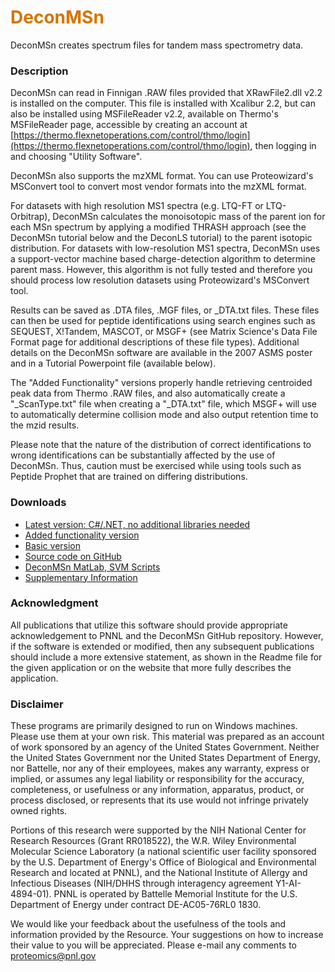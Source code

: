 # __<span style="color:#D57500">DeconMSn</span>__
DeconMSn creates spectrum files for tandem mass spectrometry data.

### Description
DeconMSn can read in Finnigan .RAW files provided that XRawFile2.dll v2.2 is installed on the computer. This file is installed with Xcalibur 2.2, but can also be installed using MSFileReader v2.2, available on Thermo's MSFileReader page, accessible by creating an account at [https://thermo.flexnetoperations.com/control/thmo/login](https://thermo.flexnetoperations.com/control/thmo/login), then logging in and choosing "Utility Software".

DeconMSn also supports the mzXML format. You can use Proteowizard's MSConvert tool to convert most vendor formats into the mzXML format.

For datasets with high resolution MS1 spectra (e.g. LTQ-FT or LTQ-Orbitrap), DeconMSn calculates the monoisotopic mass of the parent ion for each MSn spectrum by applying a modified THRASH approach (see the DeconMSn tutorial below and the DeconLS tutorial) to the parent isotopic distribution. For datasets with low-resolution MS1 spectra, DeconMSn uses a support-vector machine based charge-detection algorithm to determine parent mass. However, this algorithm is not fully tested and therefore you should process low resolution datasets using Proteowizard's MSConvert tool.

Results can be saved as .DTA files, .MGF files, or _DTA.txt files. These files can then be used for peptide identifications using search engines such as SEQUEST, X!Tandem, MASCOT, or MSGF+ (see Matrix Science's Data File Format page for additional descriptions of these file types). Additional details on the DeconMSn software are available in the 2007 ASMS poster and in a Tutorial Powerpoint file (available below).

The "Added Functionality" versions properly handle retrieving centroided peak data from Thermo .RAW files, and also automatically create a "_ScanType.txt" file when creating a "_DTA.txt" file, which MSGF+ will use to automatically determine collision mode and also output retention time to the mzid results.

Please note that the nature of the distribution of correct identifications to wrong identifications can be substantially affected by the use of DeconMSn. Thus, caution must be exercised while using tools such as Peptide Prophet that are trained on differing distributions.

### Downloads
* [Latest version: C#/.NET, no additional libraries needed](https://github.com/PNNL-Comp-Mass-Spec/DeconEngineV2/releases)
* [Added functionality version](https://github.com/PNNL-Comp-Mass-Spec/DeconMSn/releases/latest)
* [Basic version](https://github.com/PNNL-Comp-Mass-Spec/DeconMSn/releases/tag/v2.3.1.2)
* [Source code on GitHub](https://github.com/PNNL-Comp-Mass-Spec/DeconMSn)
* [DeconMSn MatLab, SVM Scripts](DeconMSn_SVM_ChargeDetermination.zip)
* [Supplementary Information](DeconMSn_SupplementaryInfo.ppt)

### Acknowledgment

All publications that utilize this software should provide appropriate acknowledgement to PNNL and the DeconMSn GitHub repository. However, if the software is extended or modified, then any subsequent publications should include a more extensive statement, as shown in the Readme file for the given application or on the website that more fully describes the application.

### Disclaimer

These programs are primarily designed to run on Windows machines. Please use them at your own risk. This material was prepared as an account of work sponsored by an agency of the United States Government. Neither the United States Government nor the United States Department of Energy, nor Battelle, nor any of their employees, makes any warranty, express or implied, or assumes any legal liability or responsibility for the accuracy, completeness, or usefulness or any information, apparatus, product, or process disclosed, or represents that its use would not infringe privately owned rights.

Portions of this research were supported by the NIH National Center for Research Resources (Grant RR018522), the W.R. Wiley Environmental Molecular Science Laboratory (a national scientific user facility sponsored by the U.S. Department of Energy's Office of Biological and Environmental Research and located at PNNL), and the National Institute of Allergy and Infectious Diseases (NIH/DHHS through interagency agreement Y1-AI-4894-01). PNNL is operated by Battelle Memorial Institute for the U.S. Department of Energy under contract DE-AC05-76RL0 1830.

We would like your feedback about the usefulness of the tools and information provided by the Resource. Your suggestions on how to increase their value to you will be appreciated. Please e-mail any comments to proteomics@pnl.gov
